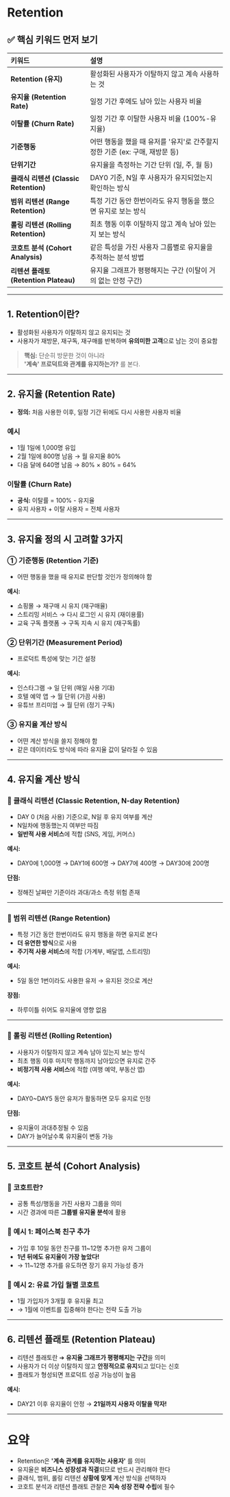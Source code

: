 # Retention

## ✅ 핵심 키워드 먼저 보기

| 키워드                                | 설명                                                                         |
| :------------------------------------ | :--------------------------------------------------------------------------- |
| **Retention (유지)**                  | 활성화된 사용자가 이탈하지 않고 계속 사용하는 것                             |
| **유지율 (Retention Rate)**           | 일정 기간 후에도 남아 있는 사용자 비율                                       |
| **이탈률 (Churn Rate)**               | 일정 기간 후 이탈한 사용자 비율 (100%-유지율)                                |
| **기준행동**                          | 어떤 행동을 했을 때 유저를 '유지'로 간주할지 정한 기준 (ex: 구매, 재방문 등) |
| **단위기간**                          | 유지율을 측정하는 기간 단위 (일, 주, 월 등)                                  |
| **클래식 리텐션 (Classic Retention)** | DAY0 기준, N일 후 사용자가 유지되었는지 확인하는 방식                        |
| **범위 리텐션 (Range Retention)**     | 특정 기간 동안 한번이라도 유지 행동을 했으면 유지로 보는 방식                |
| **롤링 리텐션 (Rolling Retention)**   | 최초 행동 이후 이탈하지 않고 계속 남아 있는지 보는 방식                      |
| **코호트 분석 (Cohort Analysis)**     | 같은 특성을 가진 사용자 그룹별로 유지율을 추적하는 분석 방법                 |
| **리텐션 플래토 (Retention Plateau)** | 유지율 그래프가 평평해지는 구간 (이탈이 거의 없는 안정 구간)                 |

---

## 1. Retention이란?

- 활성화된 사용자가 이탈하지 않고 유지되는 것
- 사용자가 재방문, 재구독, 재구매를 반복하며 **유의미한 고객**으로 남는 것이 중요함

> **핵심:** 단순히 방문한 것이 아니라  
> **'계속' 프로덕트와 관계를 유지하는가?** 를 본다.

---

## 2. 유지율 (Retention Rate)

- **정의:** 처음 사용한 이후, 일정 기간 뒤에도 다시 사용한 사용자 비율

### 예시

- 1월 1일에 1,000명 유입
- 2월 1일에 800명 남음 → 월 유지율 80%
- 다음 달에 640명 남음 → 80% × 80% = 64%

### 이탈률 (Churn Rate)

- **공식:** 이탈률 = 100% - 유지율
- 유지 사용자 + 이탈 사용자 = 전체 사용자

---

## 3. 유지율 정의 시 고려할 3가지

### ① 기준행동 (Retention 기준)

- 어떤 행동을 했을 때 유지로 판단할 것인가 정의해야 함

**예시:**

- 쇼핑몰 → 재구매 시 유지 (재구매율)
- 스트리밍 서비스 → 다시 로그인 시 유지 (재이용률)
- 교육 구독 플랫폼 → 구독 지속 시 유지 (재구독률)

### ② 단위기간 (Measurement Period)

- 프로덕트 특성에 맞는 기간 설정

**예시:**

- 인스타그램 → 일 단위 (매일 사용 기대)
- 호텔 예약 앱 → 월 단위 (가끔 사용)
- 유튜브 프리미엄 → 월 단위 (정기 구독)

### ③ 유지율 계산 방식

- 어떤 계산 방식을 쓸지 정해야 함
- 같은 데이터라도 방식에 따라 유지율 값이 달라질 수 있음

---

## 4. 유지율 계산 방식

### 🔹 클래식 리텐션 (Classic Retention, N-day Retention)

- DAY 0 (처음 사용) 기준으로, N일 후 유지 여부를 계산
- N일차에 행동했는지 여부만 따짐
- **일반적 사용 서비스**에 적합 (SNS, 게임, 커머스)

**예시:**

- DAY0에 1,000명 → DAY1에 600명 → DAY7에 400명 → DAY30에 200명

**단점:**

- 정해진 날짜만 기준이라 과대/과소 측정 위험 존재

---

### 🔹 범위 리텐션 (Range Retention)

- 특정 기간 동안 한번이라도 유지 행동을 하면 유지로 본다
- **더 유연한 방식**으로 사용
- **주기적 사용 서비스**에 적합 (가계부, 배달앱, 스트리밍)

**예시:**

- 5일 동안 1번이라도 사용한 유저 → 유지된 것으로 계산

**장점:**

- 하루이틀 쉬어도 유지율에 영향 없음

---

### 🔹 롤링 리텐션 (Rolling Retention)

- 사용자가 이탈하지 않고 계속 남아 있는지 보는 방식
- 최초 행동 이후 마지막 행동까지 남아있으면 유지로 간주
- **비정기적 사용 서비스**에 적합 (여행 예약, 부동산 앱)

**예시:**

- DAY0~DAY5 동안 유저가 활동하면 모두 유지로 인정

**단점:**

- 유지율이 과대추정될 수 있음
- DAY가 늘어날수록 유지율이 변동 가능

---

## 5. 코호트 분석 (Cohort Analysis)

### 🔹 코호트란?

- 공통 특성/행동을 가진 사용자 그룹을 의미
- 시간 경과에 따른 **그룹별 유지율 분석**에 활용

### 🔹 예시 1: 페이스북 친구 추가

- 가입 후 10일 동안 친구를 11~12명 추가한 유저 그룹이
- **1년 뒤에도 유지율이 가장 높았다!**
- → 11~12명 추가를 유도하면 장기 유지 가능성 증가

### 🔹 예시 2: 유료 가입 월별 코호트

- 1월 가입자가 3개월 후 유지율 최고
- → 1월에 이벤트를 집중해야 한다는 전략 도출 가능

---

## 6. 리텐션 플래토 (Retention Plateau)

- 리텐션 플래토란 ➔ **유지율 그래프가 평평해지는 구간**을 의미
- 사용자가 더 이상 이탈하지 않고 **안정적으로 유지**되고 있다는 신호
- 플래토가 형성되면 프로덕트 성공 가능성이 높음

**예시:**

- DAY21 이후 유지율이 안정 → **21일까지 사용자 이탈을 막자!**

---

# 요약

- Retention은 **'계속 관계를 유지하는 사용자'** 를 의미
- 유지율은 **비즈니스 성장성과 직결**되므로 반드시 관리해야 한다
- 클래식, 범위, 롤링 리텐션 **상황에 맞게** 계산 방식을 선택하자
- 코호트 분석과 리텐션 플래토 관찰은 **지속 성장 전략 수립**에 필수
